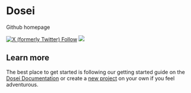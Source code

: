 # Dosei
Github homepage

[![X (formerly Twitter) Follow](https://img.shields.io/twitter/follow/dosei_ai)](https://x.com/dosei_ai)
[![](https://dcbadge.vercel.app/api/server/BP5aUkhcAh?compact=true&style=flat)](https://discord.com/invite/BP5aUkhcAh)

## Learn more

The best place to get started is following our getting started guide on the [Dosei Documentation](https://dosei.ai/docs) or create a [new project](https://dosei.ai/new) on your own if you feel adventurous.
